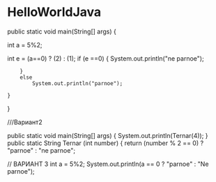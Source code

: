 # HelloWorldJava
public static void main(String[] args) {
 
int a = 5%2; 


int e = (a==0) ? (2) : (1);
        if (e ==0) {
        System.out.println("ne parnoe");
            
        }
        else
            System.out.println("parnoe");

    }
    
}

///Вариант2

public static void main(String[] args) {
        System.out.println(Ternar(4));
    }
        public static String Ternar (int number) {
            return (number % 2 == 0) ? "parnoe" : "ne parnoe";
            
// ВАРИАНТ 3
 int a = 5%2;
        System.out.println(a == 0 ? "parnoe" : "Ne parnoe");
        
